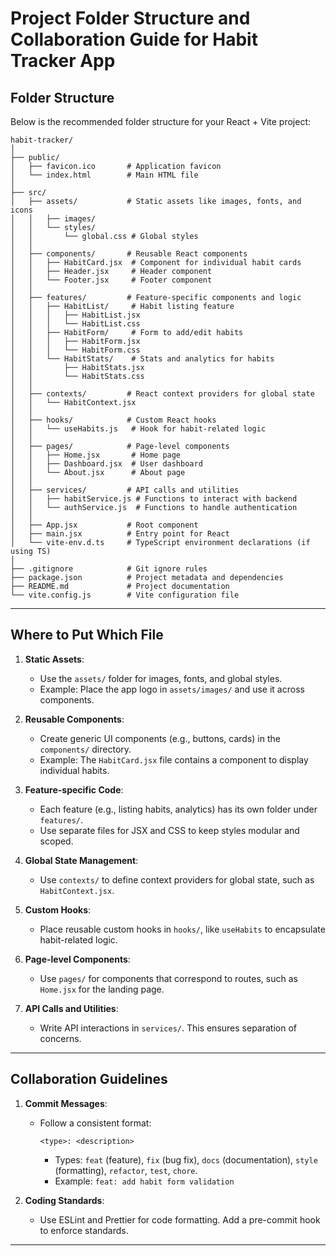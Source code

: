 # Project Folder Structure and Collaboration Guide for Habit Tracker App

## Folder Structure

Below is the recommended folder structure for your React + Vite project:

```
habit-tracker/
│
├── public/
│   ├── favicon.ico       # Application favicon
│   └── index.html        # Main HTML file
│
├── src/
│   ├── assets/           # Static assets like images, fonts, and icons
│   │   ├── images/
│   │   └── styles/
│   │       └── global.css # Global styles
│   │
│   ├── components/       # Reusable React components
│   │   ├── HabitCard.jsx  # Component for individual habit cards
│   │   ├── Header.jsx     # Header component
│   │   └── Footer.jsx     # Footer component
│   │
│   ├── features/         # Feature-specific components and logic
│   │   ├── HabitList/     # Habit listing feature
│   │   │   ├── HabitList.jsx
│   │   │   └── HabitList.css
│   │   ├── HabitForm/     # Form to add/edit habits
│   │   │   ├── HabitForm.jsx
│   │   │   └── HabitForm.css
│   │   └── HabitStats/    # Stats and analytics for habits
│   │       ├── HabitStats.jsx
│   │       └── HabitStats.css
│   │
│   ├── contexts/         # React context providers for global state
│   │   └── HabitContext.jsx
│   │
│   ├── hooks/            # Custom React hooks
│   │   └── useHabits.js   # Hook for habit-related logic
│   │
│   ├── pages/            # Page-level components
│   │   ├── Home.jsx       # Home page
│   │   ├── Dashboard.jsx  # User dashboard
│   │   └── About.jsx      # About page
│   │
│   ├── services/         # API calls and utilities
│   │   ├── habitService.js # Functions to interact with backend
│   │   └── authService.js  # Functions to handle authentication
│   │
│   ├── App.jsx           # Root component
│   ├── main.jsx          # Entry point for React
│   └── vite-env.d.ts     # TypeScript environment declarations (if using TS)
│
├── .gitignore            # Git ignore rules
├── package.json          # Project metadata and dependencies
├── README.md             # Project documentation
└── vite.config.js        # Vite configuration file
```

---

## Where to Put Which File

1. **Static Assets**:  
   - Use the `assets/` folder for images, fonts, and global styles.  
   - Example: Place the app logo in `assets/images/` and use it across components.

2. **Reusable Components**:  
   - Create generic UI components (e.g., buttons, cards) in the `components/` directory.  
   - Example: The `HabitCard.jsx` file contains a component to display individual habits.

3. **Feature-specific Code**:  
   - Each feature (e.g., listing habits, analytics) has its own folder under `features/`.
   - Use separate files for JSX and CSS to keep styles modular and scoped.

4. **Global State Management**:  
   - Use `contexts/` to define context providers for global state, such as `HabitContext.jsx`.

5. **Custom Hooks**:  
   - Place reusable custom hooks in `hooks/`, like `useHabits` to encapsulate habit-related logic.

6. **Page-level Components**:  
   - Use `pages/` for components that correspond to routes, such as `Home.jsx` for the landing page.

7. **API Calls and Utilities**:  
   - Write API interactions in `services/`. This ensures separation of concerns.

---

## Collaboration Guidelines

1. **Commit Messages**:  
   - Follow a consistent format:  
     ```
     <type>: <description>
     ```
     - Types: `feat` (feature), `fix` (bug fix), `docs` (documentation), `style` (formatting), `refactor`, `test`, `chore`.
     - Example: `feat: add habit form validation`

2. **Coding Standards**:  
   - Use ESLint and Prettier for code formatting. Add a pre-commit hook to enforce standards.

---
